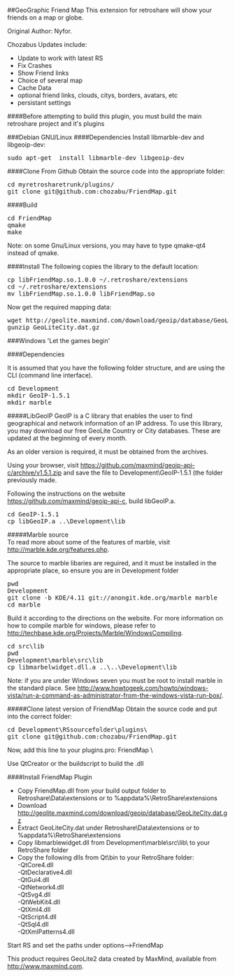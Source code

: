 ##GeoGraphic Friend Map
This extension for retroshare will show your friends on a map or globe.

Original Author: Nyfor.

Chozabus Updates include:
 - Update to work with latest RS
 - Fix Crashes
 - Show Friend links
 - Choice of several map
 - Cache Data
 - optional friend links, clouds, citys, borders, avatars, etc
 - persistant settings  

####Before attempting to build this plugin, you must build the main retroshare project and it's plugins

###Debian GNU/Linux
####Dependencies
Install libmarble-dev and libgeoip-dev:  
<pre>
sudo apt-get  install libmarble-dev libgeoip-dev
</pre>

####Clone From Github
Obtain the source code into the appropriate folder:
<pre>
cd myretrosharetrunk/plugins/  
git clone git@github.com:chozabu/FriendMap.git
</pre>

####Build
<pre>
cd FriendMap  
qmake  
make  
</pre>

Note: on some Gnu/Linux versions, you may have to type qmake-qt4 instead of qmake.

####Install
The following copies the library to the default location:
<pre>
cp libFriendMap.so.1.0.0 ~/.retroshare/extensions  
cd ~/.retroshare/extensions  
mv libFriendMap.so.1.0.0 libFriendMap.so  
</pre>

Now get the required mapping data:
<pre>
wget http://geolite.maxmind.com/download/geoip/database/GeoLiteCity.dat.gz  
gunzip GeoLiteCity.dat.gz  
</pre>  
  

###Windows
'Let the games begin'

####Dependencies

It is assumed that you have the following folder structure, and are using the CLI (command line interface).
<pre>
cd Development
mkdir GeoIP-1.5.1
mkdir marble
</pre>

#####LibGeoIP
GeoIP is a C library that enables the user to find geographical and network information of an IP address. To use this library, you may download our free GeoLite Country or City databases. These are updated at the beginning of every month.

As an older version is required, it must be obtained from the archives. 

Using your browser, visit https://github.com/maxmind/geoip-api-c/archive/v1.5.1.zip and save the file to Development\GeoIP-1.5.1 (the folder previously made.

Following the instructions on the website https://github.com/maxmind/geoip-api-c, build libGeoIP.a.
<pre>
cd GeoIP-1.5.1
cp libGeoIP.a ..\Development\lib
</pre>

#####Marble source  
To read more about some of the features of marble, visit http://marble.kde.org/features.php.

The source to marble libaries are reguired, and it must be installed in the appropriate place, so ensure you are in Development folder  
<pre>
pwd
Development
git clone -b KDE/4.11 git://anongit.kde.org/marble marble
cd marble
</pre>

Build it according to the directions on the website.
For more information on how to compile marble for windows, please refer to http://techbase.kde.org/Projects/Marble/WindowsCompiling.

<pre>
cd src\lib
pwd
Development\marble\src\lib
cp libmarbelwidget.dll.a ..\..\Development\lib
</pre>

Note: if you are under Windows seven you must be root to install marble in the standard place. See http://www.howtogeek.com/howto/windows-vista/run-a-command-as-administrator-from-the-windows-vista-run-box/.

#####Clone latest version of FriendMap
Obtain the source code and put into the correct folder:
<pre>
cd Development\RSsourcefolder\plugins\  
git clone git@github.com:chozabu/FriendMap.git  
</pre>

Now, add this line to your plugins.pro: FriendMap \  

Use QtCreator or the buildscript to build the .dll

####Install FriendMap Plugin
* Copy FriendMap.dll from your build output folder to Retroshare\Data\extensions or to %appdata%\RetroShare\extensions  
* Download http://geolite.maxmind.com/download/geoip/database/GeoLiteCity.dat.gz  
* Extract GeoLiteCity.dat under Retroshare\Data\extensions or to %appdata%\RetroShare\extensions  
* Copy libmarblewidget.dll from Development\marble\src\lib\ to your RetroShare folder  
* Copy the following dlls from Qt\bin to your RetroShare folder:  
-QtCore4.dll  
-QtDeclarative4.dll  
-QtGui4.dll  
-QtNetwork4.dll  
-QtSvg4.dll  
-QtWebKit4.dll  
-QtXml4.dll  
-QtScript4.dll  
-QtSql4.dll  
-QtXmlPatterns4.dll  

Start RS and set the paths under options-->FriendMap  
  
This product requires GeoLite2 data created by MaxMind, available from  
<a href="http://www.maxmind.com">http://www.maxmind.com</a>.
